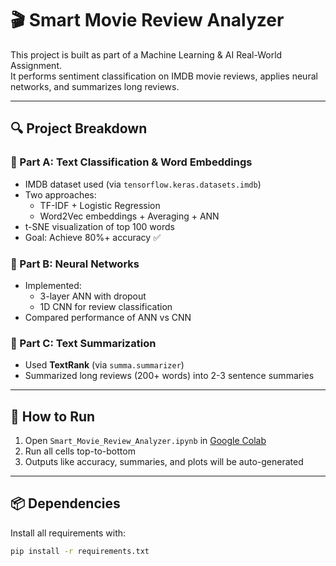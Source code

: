 # 🎬 Smart Movie Review Analyzer

This project is built as part of a Machine Learning & AI Real-World Assignment.  
It performs sentiment classification on IMDB movie reviews, applies neural networks, and summarizes long reviews.

---

## 🔍 Project Breakdown

### 📌 Part A: Text Classification & Word Embeddings
- IMDB dataset used (via `tensorflow.keras.datasets.imdb`)
- Two approaches:
  - TF-IDF + Logistic Regression
  - Word2Vec embeddings + Averaging + ANN
- t-SNE visualization of top 100 words
- Goal: Achieve 80%+ accuracy ✅

### 📌 Part B: Neural Networks
- Implemented:
  - 3-layer ANN with dropout
  - 1D CNN for review classification
- Compared performance of ANN vs CNN

### 📌 Part C: Text Summarization
- Used **TextRank** (via `summa.summarizer`)
- Summarized long reviews (200+ words) into 2-3 sentence summaries

---

## 🚀 How to Run

1. Open `Smart_Movie_Review_Analyzer.ipynb` in [Google Colab](https://colab.research.google.com/)
2. Run all cells top-to-bottom
3. Outputs like accuracy, summaries, and plots will be auto-generated

---

## 📦 Dependencies

Install all requirements with:

```bash
pip install -r requirements.txt
